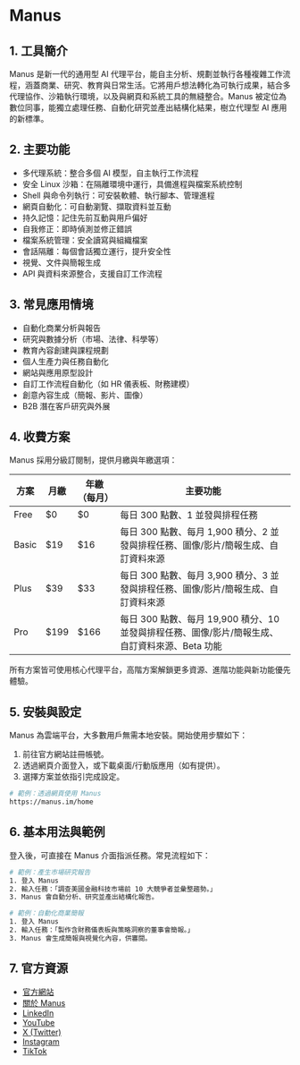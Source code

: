 # Manus

## 1. 工具簡介
Manus 是新一代的通用型 AI 代理平台，能自主分析、規劃並執行各種複雜工作流程，涵蓋商業、研究、教育與日常生活。它將用戶想法轉化為可執行成果，結合多代理協作、沙箱執行環境，以及與網頁和系統工具的無縫整合。Manus 被定位為數位同事，能獨立處理任務、自動化研究並產出結構化結果，樹立代理型 AI 應用的新標準。

## 2. 主要功能
- 多代理系統：整合多個 AI 模型，自主執行工作流程
- 安全 Linux 沙箱：在隔離環境中運行，具備進程與檔案系統控制
- Shell 與命令列執行：可安裝軟體、執行腳本、管理進程
- 網頁自動化：可自動瀏覽、擷取資料並互動
- 持久記憶：記住先前互動與用戶偏好
- 自我修正：即時偵測並修正錯誤
- 檔案系統管理：安全讀寫與組織檔案
- 會話隔離：每個會話獨立運行，提升安全性
- 視覺、文件與簡報生成
- API 與資料來源整合，支援自訂工作流程

## 3. 常見應用情境
- 自動化商業分析與報告
- 研究與數據分析（市場、法律、科學等）
- 教育內容創建與課程規劃
- 個人生產力與任務自動化
- 網站與應用原型設計
- 自訂工作流程自動化（如 HR 儀表板、財務建模）
- 創意內容生成（簡報、影片、圖像）
- B2B 潛在客戶研究與外展

## 4. 收費方案
Manus 採用分級訂閱制，提供月繳與年繳選項：

| 方案   | 月繳   | 年繳（每月） | 主要功能 |
|--------|--------|--------------|----------|
| Free   | $0     | $0           | 每日 300 點數、1 並發與排程任務 |
| Basic  | $19    | $16          | 每日 300 點數、每月 1,900 積分、2 並發與排程任務、圖像/影片/簡報生成、自訂資料來源 |
| Plus   | $39    | $33          | 每日 300 點數、每月 3,900 積分、3 並發與排程任務、圖像/影片/簡報生成、自訂資料來源 |
| Pro    | $199   | $166         | 每日 300 點數、每月 19,900 積分、10 並發與排程任務、圖像/影片/簡報生成、自訂資料來源、Beta 功能 |

所有方案皆可使用核心代理平台，高階方案解鎖更多資源、進階功能與新功能優先體驗。

## 5. 安裝與設定
Manus 為雲端平台，大多數用戶無需本地安裝。開始使用步驟如下：

1. 前往官方網站註冊帳號。
2. 透過網頁介面登入，或下載桌面/行動版應用（如有提供）。
3. 選擇方案並依指引完成設定。

```bash
# 範例：透過網頁使用 Manus
https://manus.im/home
```

## 6. 基本用法與範例
登入後，可直接在 Manus 介面指派任務。常見流程如下：

```bash
# 範例：產生市場研究報告
1. 登入 Manus
2. 輸入任務：「調查美國金融科技市場前 10 大競爭者並彙整趨勢。」
3. Manus 會自動分析、研究並產出結構化報告。

# 範例：自動化商業簡報
1. 登入 Manus
2. 輸入任務：「製作含財務儀表板與策略洞察的董事會簡報。」
3. Manus 會生成簡報與視覺化內容，供審閱。
```

## 7. 官方資源
- [官方網站](https://manus.im/home)
- [關於 Manus](https://manus.im/about)
- [LinkedIn](https://www.linkedin.com/company/manus-im/)
- [YouTube](https://www.youtube.com/@Manus-AI/videos)
- [X (Twitter)](https://x.com/ManusAI_HQ)
- [Instagram](https://www.instagram.com/manusaiofficial)
- [TikTok](http://www.tiktok.com/@manusaiofficial)
